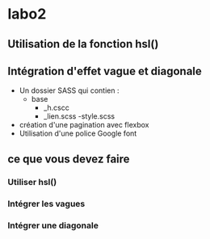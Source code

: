 # labo2
## Utilisation de la fonction hsl()
## Intégration d'effet vague et diagonale

- Un dossier SASS qui contien :
    - base
        - _h.cscc
        - _lien.scss
    -style.scss
- création d'une pagination avec flexbox
- Utilisation d'une police Google font

## ce que vous devez faire

### Utiliser hsl() 
### Intégrer les vagues
### Intégrer une diagonale
